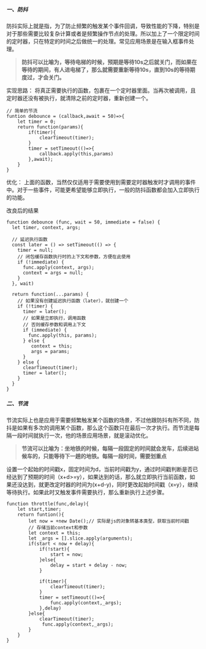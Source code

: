 ##### 一、防抖
防抖实际上就是指，为了防止频繁的触发某个事件回调，导致性能的下降，特别是对于那些需要比较复杂计算或者是频繁操作节点的处理。所以加上了一个限定时间的定时器，只在特定的时间之后做统一的处理。常见应用场景是在输入框事件处理。

>**防抖可以比喻为，等待电梯的时候，预期是等待10s之后就关门，而如果在等待的期间，有人进电梯了，那么就需要重新等待10s，直到10s的等待期度过，才会关门。**

实现思路：
将真正需要执行的函数，包裹在一个定时器里面。当再次被调用，且定时器还没有被执行，就清除之前的定时器，重新创建一个。
```
// 简单的节流
funtion debounce = (callback,await = 50)=>{
    let timer = 0;
    return function(params){
        if(timer){
            clearTimeout(timer);
        }
        timer = setTimeout(()=>{
            callback.apply(this,params)
        },await);
    }
}
```

优化：
上面的函数，当然仅仅适用于需要使用到需要定时器触发时才调用的事件中。对于一些事件，可能更希望能够立即执行，一般的防抖函数都会加入立即执行的功能。

改良后的结果
```
function debounce (func, wait = 50, immediate = false) {
  let timer, context, args;

  // 延迟执行函数
  const later = () => setTimeout(() => {
    timer = null;
    // 闭包缓存函数执行时的上下文和参数，方便在此使用
    if (!immediate) {
      func.apply(context, args);
      context = args = null;
    }
  }, wait)

  return function(...params) {
    // 如果没有创建延迟执行函数（later），就创建一个
    if (!timer) {
      timer = later();
      // 如果是立即执行，调用函数
      // 否则缓存参数和调用上下文
      if (immediate) {
        func.apply(this, params);
      } else {
         context = this;
         args = params;
      }
    } else {
      clearTimeout(timer);
      timer = later();
    }
  }
}
```

##### 二、节流
节流实际上也是应用于需要频繁触发某个函数的场景，不过他跟防抖有所不同，防抖是如果有多次的调用某个函数，那么这个函数只在最后一次才执行。而节流是每隔一段时间就执行一次，他的场景应用场景，就是滚动优化。

>**节流可以比喻为：坐地铁的时候，每隔一段固定的时间就会发车，后续进站候车的，只能等待下一趟的地铁。每隔一段时间，需要划重点**

设置一个起始的时间戳x，固定时间为d，当前时间戳为y，通过时间戳判断是否已经达到了预期的时间（x+d>=y），如果达到的话，那么就立即执行当前函数，如果还没达到，就更改定时器的时间为(x+d-y)，同时更改起始时间戳（x=y），继续等待执行。如果此时又触发事件需要执行，那么重新执行上述步骤。

```
function throttle(func,delay){
    let start,timer;
    return funtion(){
        let now = +new Date();// 实际是js的对象转基本类型，获取当前时间戳
        // 存储当前context和参数
        let context = this;
        let _args = [].slice.apply(arguments);
        if(start < now + delay){
            if(!start){
                start = now;
            }else{
                delay = start + delay - now;
            }
            
            if(timer){
                clearTimeout(timer);
            }
            timer = setTimeout(()=>{
                func.apply(context,_args);
            },delay)
        }else{
            clearTimeout(timer);
             func.apply(context,_args);
        }
    }
}
```